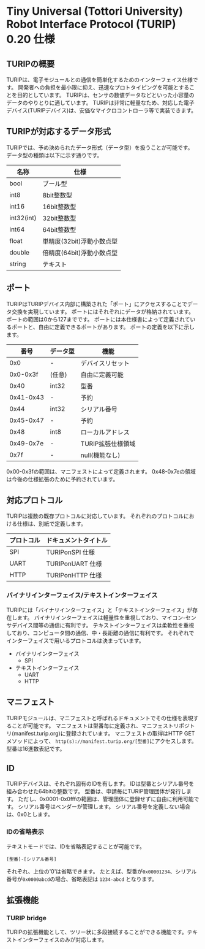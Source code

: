 # Tiny Universal (Tottori University) Robot Interface Protocol (TURIP) 0.20 仕様

## TURIPの概要

TURIPは、電子モジュールとの通信を簡単化するためのインターフェイス仕様です。
開発者への負担を最小限に抑え、迅速なプロトタイピングを可能とすることを目的としています。
TURIPは、センサの数値データなどといった小容量のデータのやりとりに適しています。
TURIPは非常に軽量なため、対応した電子デバイス(TURIPデバイス)は、安価なマイクロコントローラ等で実装できます。

## TURIPが対応するデータ形式

TURIPでは、予め決められたデータ形式（データ型）を扱うことが可能です。
データ型の種類は以下に示す通りです。

| 名称        | 仕様                  |
|------------|----------------------|
| bool       | ブール型               |
| int8       | 8bit整数型             |
| int16      | 16bit整数型            |
| int32(int) | 32bit整数型            |
| int64      | 64bit整数型            |
| float      | 単精度(32bit)浮動小数点型 |
| double     | 倍精度(64bit)浮動小数点型 |
| string     | テキスト               |

## ポート

TURIPはTURIPデバイス内部に構築された「ポート」にアクセスすることでデータ交換を実現しています。
ポートにはそれぞれにデータが格納されています。
ポートの範囲は0から127までです。
ポートには本仕様書によって定義されているポートと、自由に定義できるポートがあります。
ポートの定義を以下に示します。

番号      | データ型 | 機能
----------|----------|------------------
0x0       | -        | デバイスリセット
0x0-0x3f  | (任意)   | 自由に定義可能
0x40      | int32    | 型番
0x41-0x43 | -        | 予約
0x44      | int32    | シリアル番号
0x45-0x47 | -        | 予約
0x48      | int8     | ローカルアドレス
0x49-0x7e | -        | TURIP拡張仕様領域
0x7f      | -        | null(機能なし)

0x00-0x3fの範囲は、マニフェストによって定義されます。
0x48-0x7eの領域は今後の仕様拡張のために予約されています。

## 対応プロトコル

TURIPは複数の既存プロトコルに対応しています。
それぞれのプロトコルにおける仕様は、別紙で定義します。

プロトコル       | ドキュメントタイトル
---------------|------------------
SPI            | TURIPonSPI 仕様
UART           | TURIPonUART 仕様
HTTP           | TURIPonHTTP 仕様

### バイナリインターフェイス/テキストインターフェイス

TURIPには「バイナリインターフェイス」と「テキストインターフェイス」が存在します。
バイナリインターフェイスは軽量性を重視しており、マイコン-センサデバイス間等の通信に有利です。
テキストインターフェイスは柔軟性を重視しており、コンピュータ間の通信、中・長距離の通信に有利です。
それぞれでインターフェイスで用いるプロトコルは決まっています。

- バイナリインターフェイス
  - SPI
- テキストインターフェイス
  - UART
  - HTTP

## マニフェスト

TURIPモジュールは、マニフェストと呼ばれるドキュメントでその仕様を表現することが可能です。
マニフェストは型番毎に定義され、マニフェストリポジトリ(manifest.turip.org)に登録されています。
マニフェストの取得はHTTP GETメソッドによって、
`http(s)://manifest.turip.org/[型番]`にアクセスします。
型番は16進数表記です。

## ID

TURIPデバイスは、それぞれ固有のIDを有します。
IDは型番とシリアル番号を組み合わせた64bitの整数です。
型番は、申請毎にTURIP管理団体が発行します。
ただし、0x0001-0x0fffの範囲は、管理団体に登録せずに自由に利用可能です。
シリアル番号はベンダーが管理します。
シリアル番号を定義しない場合は、0x0とします。

### IDの省略表示

テキストモードでは、IDを省略表記することが可能です。

`[型番]-[シリアル番号]`

それぞれ、上位の'0'は省略できます。
たとえば、型番が`0x00001234`、シリアル番号が`0x0000abcd`の場合、省略表記は
`1234-abcd`
となります。

## 拡張機能

### TURIP bridge

TURIPの拡張機能として、ツリー状に多段接続することができる機能です。テキストインターフェイスのみが対応します。
